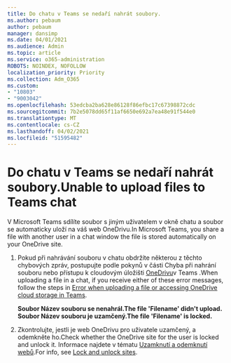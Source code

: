 ```yaml
---
title: Do chatu v Teams se nedaří nahrát soubory.
ms.author: pebaum
author: pebaum
manager: dansimp
ms.date: 04/01/2021
ms.audience: Admin
ms.topic: article
ms.service: o365-administration
ROBOTS: NOINDEX, NOFOLLOW
localization_priority: Priority
ms.collection: Adm_O365
ms.custom:
- "10803"
- "9003042"
ms.openlocfilehash: 53edcba2ba628e86128f86efbc17c67398872cdc
ms.sourcegitcommit: 7b2e5078dd65f11af6650e692a7ea48e91f544e0
ms.translationtype: MT
ms.contentlocale: cs-CZ
ms.lasthandoff: 04/02/2021
ms.locfileid: "51595482"
---
```

# <a name="unable-to-upload-files-to-teams-chat"></a><span data-ttu-id="5fc6c-102">Do chatu v Teams se nedaří nahrát soubory.</span><span class="sxs-lookup"><span data-stu-id="5fc6c-102">Unable to upload files to Teams chat</span></span>

<span data-ttu-id="5fc6c-103">V Microsoft Teams sdílíte soubor s jiným uživatelem v okně chatu a soubor se automaticky uloží na váš web OneDrivu.</span><span class="sxs-lookup"><span data-stu-id="5fc6c-103">In Microsoft Teams, you share a file with another user in a chat window the file is stored automatically on your OneDrive site.</span></span>

1. <span data-ttu-id="5fc6c-104">Pokud při nahrávání souboru v chatu obdržíte některou z těchto chybových zpráv, postupujte podle pokynů v části Chyba při nahrání souboru nebo přístupu k cloudovým úložišti [OneDrivu](https://go.microsoft.com/fwlink/?linkid=2156015)v Teams .</span><span class="sxs-lookup"><span data-stu-id="5fc6c-104">When uploading a file in a chat, if you receive either of these error messages, follow the steps in [Error when uploading a file or accessing OneDrive cloud storage in Teams](https://go.microsoft.com/fwlink/?linkid=2156015).</span></span>
    
    <span data-ttu-id="5fc6c-105">**Soubor Název souboru se nenahrál.**</span><span class="sxs-lookup"><span data-stu-id="5fc6c-105">**The file 'Filename' didn't upload.**</span></span>
    <span data-ttu-id="5fc6c-106">**Soubor Název souboru je uzamčený.**</span><span class="sxs-lookup"><span data-stu-id="5fc6c-106">**The file 'Filename' is locked.**</span></span>

1. <span data-ttu-id="5fc6c-107">Zkontrolujte, jestli je web OneDrivu pro uživatele uzamčený, a odemkněte ho.</span><span class="sxs-lookup"><span data-stu-id="5fc6c-107">Check whether the OneDrive site for the user is locked and unlock it.</span></span> <span data-ttu-id="5fc6c-108">Informace najdete v tématu [Uzamknutí a odemknutí webů](https://go.microsoft.com/fwlink/?linkid=2156016).</span><span class="sxs-lookup"><span data-stu-id="5fc6c-108">For info, see [Lock and unlock sites](https://go.microsoft.com/fwlink/?linkid=2156016).</span></span>
